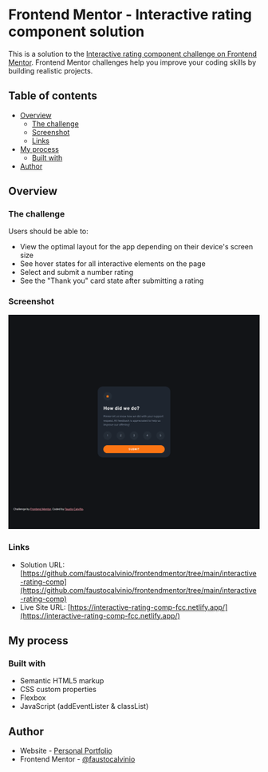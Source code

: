 # Frontend Mentor - Interactive rating component solution

This is a solution to the [Interactive rating component challenge on Frontend Mentor](https://www.frontendmentor.io/challenges/interactive-rating-component-koxpeBUmI). Frontend Mentor challenges help you improve your coding skills by building realistic projects. 

## Table of contents

- [Overview](#overview)
  - [The challenge](#the-challenge)
  - [Screenshot](#screenshot)
  - [Links](#links)
- [My process](#my-process)
  - [Built with](#built-with)
- [Author](#author)


## Overview

### The challenge

Users should be able to:

- View the optimal layout for the app depending on their device's screen size
- See hover states for all interactive elements on the page
- Select and submit a number rating
- See the "Thank you" card state after submitting a rating

### Screenshot

![](./screenshots/interactive-rating-comp-fcc.netlify.app_.png)


### Links

- Solution URL: [https://github.com/faustocalvinio/frontendmentor/tree/main/interactive-rating-comp](https://github.com/faustocalvinio/frontendmentor/tree/main/interactive-rating-comp)
- Live Site URL: [https://interactive-rating-comp-fcc.netlify.app/](https://interactive-rating-comp-fcc.netlify.app/)

## My process

### Built with

- Semantic HTML5 markup
- CSS custom properties
- Flexbox
- JavaScript (addEventLister & classList)


## Author

- Website - [Personal Portfolio](https://faustocalvinio.netlify.app/)
- Frontend Mentor - [@faustocalvinio](https://www.frontendmentor.io/profile/faustocalvinio)
 